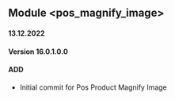 ## Module <pos_magnify_image>

#### 13.12.2022
#### Version 16.0.1.0.0
#### ADD

- Initial commit for Pos Product Magnify Image
